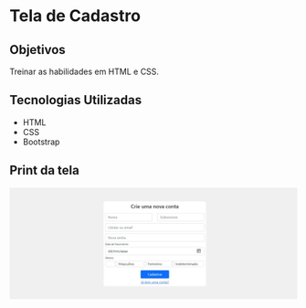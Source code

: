 # Tela de Cadastro

## Objetivos

<p>Treinar as habilidades em HTML e CSS.</p>

## Tecnologias Utilizadas

<ul>
<li>HTML</li>
<li>CSS</li>
<li>Bootstrap</li>
</ul>

## Print da tela

<img src="./img/img1.jpeg"></img>